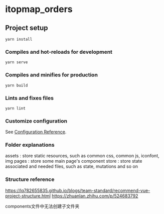 # itopmap_orders

## Project setup
```
yarn install
```

### Compiles and hot-reloads for development
```
yarn serve
```

### Compiles and minifies for production
```
yarn build
```

### Lints and fixes files
```
yarn lint
```

### Customize configuration
See [Configuration Reference](https://cli.vuejs.org/config/).

### Folder explanations
assets : store static resources, such as common css, common js, iconfont, img
pages : store some main page's component
store : store state associated and needed files, such as state, mutations and so on

### Structure reference
https://lq782655835.github.io/blogs/team-standard/recommend-vue-project-structure.html
https://zhuanlan.zhihu.com/p/524683792

components文件中无法创建子文件夹

